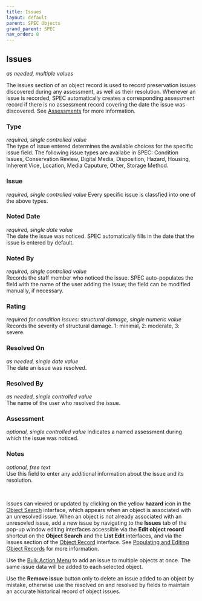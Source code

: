 ```yaml
---
title: Issues
layout: default
parent: SPEC Objects
grand_parent: SPEC
nav_order: 8
---
```


## Issues
*as needed, multiple values*

The issues section of an object record is used to record preservation issues discovered during any assessment, as well as their resolution. Whenever an issue is recorded, SPEC automatically creates a corresponding assessment record if there is no assessment record covering the date the issue was discovered. See [Assessments](https://nypl.github.io/pres-docs/spec/specObjectsAssessments.html) for more information. 


### Type
*required, single controlled value*  
The type of issue entered determines the available choices for the specific issue field. The following issue types are availabe in SPEC: Condition Issues, Conservation Review, Digital Media, Disposition, Hazard, Housing, Inherent Vice, Location, Media Caputure, Other, Storage Method.

### Issue 
*required, single controlled value* 
Every specific issue is classfied into one of the above types. 

### Noted Date
*required, single date value*  
The date the issue was noticed. SPEC automatically fills in the date that the issue is entered by default.

### Noted By  
*required, single controlled value*  
Records the staff member who noticed the issue. SPEC auto-populates the field with the name of the user adding the issue; the field can be modified manually, if necessary.

### Rating
*required for condition issues: structural damage,  single numeric value*  
Records the severity of structural damage. 1: minimal, 2: moderate, 3: severe.

### Resolved On
*as needed, single date value*  
The date an issue was resolved.

### Resolved By
*as needed, single controlled value*  
The name of the user who resolved the issue.

### Assessment
*optional, single controlled value*
Indicates a named assessment during which the issue was noticed.

### Notes
*optional, free text*  
Use this field to enter any additional information about the issue and its resolution.

&nbsp; 
&nbsp;

Issues can viewed or updated by clicking on the yellow **hazard** icon in the [Object Search](https://nypl.github.io/pres-docs/spec/specObjects.html#object-search) interface, which appears when an object is associated with an unresolved issue. When an object is not already associated with an unresovled issue, add a new issue by navigating to the **Issues** tab of the pop-up window editing interfaces accessible via the **Edit object record** shortcut on the **Object Search** and the **List Edit** interfaces, and via the Issues section of the [Object Record](https://nypl.github.io/pres-docs/spec/specObjectsObjectRecord.html) interface. See [Populating and Editing Object Records](https://nypl.github.io/pres-docs/spec/specObjects.html#populating-and-editing-object-records) for more information. 

Use the [Bulk Action Menu](https://nypl.github.io/pres-docs/spec/specObjectsBulkActionMenu.html) to add an issue to multiple objects at once. The same issue data will be added to each selected object.

Use the **Remove issue** button only to delete an issue added to an object by mistake, otherwise use the resolved on and resolved by fields to maintain an accurate historical record of object issues.